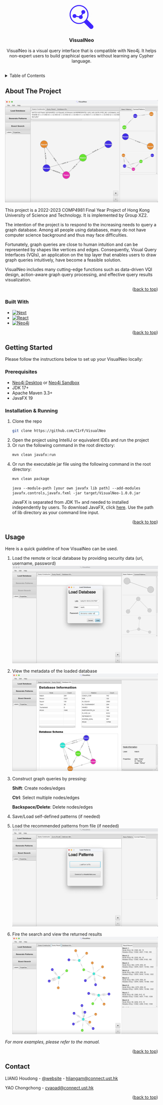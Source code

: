 
<!-- PROJECT LOGO -->
<br/>
<div align="center">
  <a href="https://github.com/C1rF/VisualNeo">
    <img src="readmeImages/visualneo_icon.png" alt="Logo" width="80" height="80">
  </a>

<h3 align="center">VisualNeo</h3>

  <p align="center">
    VisualNeo is a visual query interface that is compatible with Neo4j. It helps non-expert users to build graphical queries without learning any Cypher language.
  </p>
</div>
<br/>


<!-- TABLE OF CONTENTS -->
<details>
  <summary>Table of Contents</summary>
  <ol>
    <li>
      <a href="#about-the-project">About The Project</a>
      <ul>
        <li><a href="#built-with">Built With</a></li>
      </ul>
    </li>
    <li>
      <a href="#getting-started">Getting Started</a>
      <ul>
        <li><a href="#prerequisites">Prerequisites</a></li>
        <li><a href="#installation-&-running">Installation</a></li>
      </ul>
    </li>
    <li><a href="#usage">Usage</a></li>
    <li><a href="#contact">Contact</a></li>
  </ol>
</details>



<!-- ABOUT THE PROJECT -->
## About The Project

![Product Name Screen Shot][product-screenshot]

This project is a 2022-2023 COMP4981 Final Year Project of Hong Kong University of Science and Technology. It is implemented by Group XZ2. 

The intention of the project is to respond to the increasing needs to query a graph database. Among all people using databases, many do not have computer science background and thus may face difficulties.

Fortunately, graph queries are close to human intuition and can be represented by shapes like vertices and edges. Consequently, Visual Query Interfaces (VQIs), an application on the top layer that enables users to draw graph queries intuitively, have become a feasible solution.

VisualNeo includes many cutting-edge functions such as data-driven VQI design, action-aware graph query processing, and effective query results visualization.  

<p align="right">(<a href="#top">back to top</a>)</p>

### Built With

* [![Next][IntelliJ]][IntelliJ-url]
* [![React][Maven]][Maven-url]
* [![Neo4j][Neo4j]][Neo4j-url]

<p align="right">(<a href="#top">back to top</a>)</p>

<!-- GETTING STARTED -->
## Getting Started

Please follow the instructions below to set up your VisualNeo locally:

### Prerequisites


* [Neo4j Desktop](https://neo4j.com/download-center/) or [Neo4j Sandbox](https://sandbox.neo4j.com/)
* JDK 17+
* Apache Maven 3.3+
* JavaFX 19

  

### Installation & Running

1. Clone the repo
   ```sh
   git clone https://github.com/C1rF/VisualNeo
   ```
2. Open the project using IntelliJ or equivalent IDEs and run the project
3. Or run the following command in the root directory:
   ```sh
   mvn clean javafx:run
   ```
4. Or run the executable jar file using the following command in the root directory:
   ```sh
   mvn clean package
   ```
   ```
   java --module-path [your own javafx lib path] --add-modules javafx.controls,javafx.fxml -jar target/VisualNeo-1.0.0.jar
   ```
   JavaFX is separated from JDK 11+ and needed to installed independently by users. To download JavaFX, click [here](https://gluonhq.com/products/javafx/). Use the path of lib directory as your command line input.

<p align="right">(<a href="#top">back to top</a>)</p>



<!-- USAGE EXAMPLES -->
## Usage

Here is a quick guideline of how VisualNeo can be used.

1. Load the remote or local database by providing security data (uri, username, password)
   ![Load Database Screen Shot][load-database-screenshot]
2. View the metadata of the loaded database
   ![Database Metadata Screen Shot][database-metadata-screenshot]
3. Construct graph queries by pressing:

   **Shift**: Create nodes/edges

   **Ctrl**: Select multiple nodes/edges

   **Backspace/Delete**: Delete nodes/edges
4. Save/Load self-defined patterns (if needed)
5. Load the recommended patterns from file (if needed)
   ![Load Recommended Pattern Screen Shot][load-pattern-screenshot]
6. Fire the search and view the returned results
   ![Display Result Screen Shot][display-result-screenshot]

_For more examples, please refer to the manual._

<p align="right">(<a href="#top">back to top</a>)</p>


<!-- CONTACT -->
## Contact

LIANG Houdong - [@website](https://dongdong3272.github.io/) - hliangam@connect.ust.hk

YAO Chongchong - cyaoad@connect.ust.hk

<p align="right">(<a href="#top">back to top</a>)</p>


<!-- MARKDOWN LINKS & IMAGES -->
<!-- https://www.markdownguide.org/basic-syntax/#reference-style-links -->
[product-screenshot]: readmeImages/visualneo_ui.png
[load-database-screenshot]: readmeImages/load-database.png
[database-metadata-screenshot]: readmeImages/database-metadata.png
[load-pattern-screenshot]: readmeImages/load-pattern.png
[display-result-screenshot]: readmeImages/display-results.png
[IntelliJ]: https://img.shields.io/badge/IntelliJ-000000?style=for-the-badge&logo=intellijidea&logoColor=white
[IntelliJ-url]: https://www.jetbrains.com/idea/
[Maven]: https://img.shields.io/badge/maven-C71A36?style=for-the-badge&logo=apachemaven&logoColor=white
[Maven-url]: https://maven.apache.org/
[Neo4j]: https://img.shields.io/badge/neo4j-4581C3?style=for-the-badge&logo=neo4j&logoColor=white
[Neo4j-url]: https://neo4j.com/


